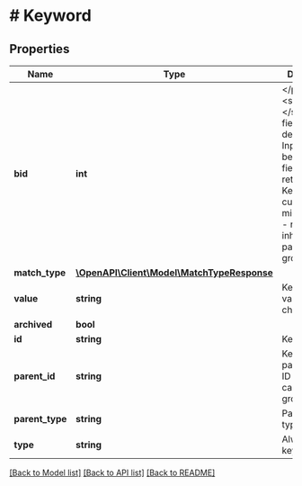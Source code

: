 # # Keyword

## Properties

Name | Type | Description | Notes
------------ | ------------- | ------------- | -------------
**bid** | **int** | &lt;/p&gt;&lt;strong&gt;Note:&lt;/strong&gt; bid field has been deprecated. Input will not be set and field will return null. Keyword custom bid in microcurrency - null if inherited from parent ad group. | [optional]
**match_type** | [**\OpenAPI\Client\Model\MatchTypeResponse**](MatchTypeResponse.md) |  |
**value** | **string** | Keyword value (120 chars max). |
**archived** | **bool** |  | [optional]
**id** | **string** | Keyword ID . | [optional]
**parent_id** | **string** | Keyword parent entity ID (advertiser, campaign, ad group). | [optional]
**parent_type** | **string** | Parent entity type | [optional]
**type** | **string** | Always keyword | [optional]

[[Back to Model list]](../../README.md#models) [[Back to API list]](../../README.md#endpoints) [[Back to README]](../../README.md)
